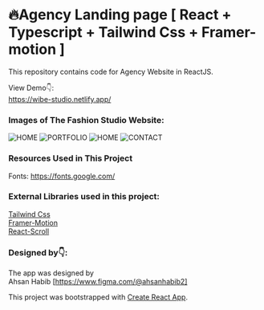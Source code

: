 # 🔥Agency Landing page [ React + Typescript + Tailwind Css + Framer-motion ]



This repository contains  code for Agency Website in ReactJS. <br />

View Demo👇: <br />
https://wibe-studio.netlify.app/ <br />




### Images of The Fashion Studio Website:
![HOME](https://asset.cloudinary.com/dvgudwocb/6b979771a6e5c9028afe1b3a8b3fb856)
![PORTFOLIO](https://asset.cloudinary.com/dvgudwocb/d498cb7af8161eeb12fb4d19870a6262)
![HOME](https://asset.cloudinary.com/dvgudwocb/71c978b813d2388a19b174479011d6d0)
![CONTACT](https://asset.cloudinary.com/dvgudwocb/62bb5ccb1957b1f3482682793f4e04a9)


### Resources Used in This Project

Fonts: https://fonts.google.com/ <br />

### External Libraries used in this project: 

[Tailwind Css](https://tailwindcss.com/) <br />
[Framer-Motion](https://www.framer.com/motion/) <br />
[React-Scroll](https://github.com/fisshy/react-scroll) <br />


### Designed by👇:

The app was designed by <br />
Ahsan Habib [https://www.figma.com/@ahsanhabib2]<br />







This project was bootstrapped with [Create React App](https://github.com/facebook/create-react-app).
